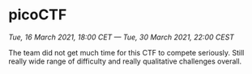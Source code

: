 # picoCTF

*Tue, 16 March 2021, 18:00 CET — Tue, 30 March 2021, 22:00 CEST*

The team did not get much time for this CTF to compete seriously. Still really wide range of difficulty and really qualitative challenges overall.
